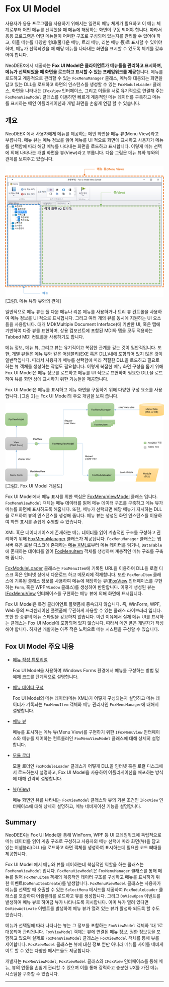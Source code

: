 # Fox UI Model

사용자가 응용 프로그램을 사용하기 위해서는 일련의 메뉴 체계가 필요하고 이 메뉴 체계로부터 어떤 메뉴를 선택했을 때 메뉴에 해당하는 화면이 구동 되어야 합니다. 따라서 응용 프로그램은 어떤 메뉴들이 어떠한 구조로 구성되어 있는지를 관리할 수 있어야 하고, 이들 메뉴를 다양한 형태(풀다운 메뉴, 트리 메뉴, 리본 메뉴 등)로 표시할 수 있어야 하며, 메뉴가 선택되었을 때 해당 메뉴를 나타내는 화면을 표시할 수 있도록 체계를 갖추어야 합니다.

NeoDEEX에서 제공하는 **Fox UI Model은 클라이언트가 메뉴들을 관리하고 표시하며, 메뉴가 선택되었을 때 화면을 로드하고 표시할 수 있는 프레임워크를 제공**합니다. 메뉴를 로드하고 계층적으로 관리할 수 있는 `FoxMenuManager` 클래스, 메뉴와 대응되는 화면을 담고 있는 DLL을 로드하고 화면의 인스턴스를 생성할 수 있는 `FoxModuleLoader` 클래스, 화면을 나타내는 `IFoxView` 인터페이스, 그리고 이들을 서로 유기적으로 연결해 주는 `FoxMenuViewModel` 클래스를 이용하면 빠르게 계층적인 메뉴 데이터를 구축하고 메뉴를 표시하는 메인 어플리케이션과 개별 화면을 손쉽게 연결 할 수 있습니다.

## 개요

NeoDEEX 에서 사용자에게 메뉴를 제공하는 메인 화면을 메뉴 뷰(Menu View)라고 부릅니다. 메뉴 뷰는 메뉴 정보를 읽어 메뉴를 UI 적으로 화면에 표시하고 사용자가 메뉴를 선택함에 따라 해당 메뉴를 나타내는 화면을 로드하고 표시합니다. 이렇게 메뉴 선택에 의해 나타나는 개별 화면을 뷰(View)라고 부릅니다. 다음 그림은 메뉴 뷰와 뷰와의 관계를 보여주고 있습니다.

![그림1. 메뉴 뷰와 뷰와의 관계](images/introduction-1.png)  
[그림1. 메뉴 뷰와 뷰와의 관계]

일반적으로 메뉴 뷰는 풀 다운 메뉴나 리본 메뉴를 사용하거나 트리 뷰 컨트롤을 사용하여 메뉴 정보를 UI 적으로 표시합니다. 그리고 여러 개의 뷰를 동시에 지원하는 UI 요소들을 사용합니다. 대개 MDI(Multiple Document Interface)에 기반한 UI, 혹은 탭에 기반하여 다중 뷰를 표현하며, 상용 컴포넌트에 포함된 MDI와 탭을 모두 적용하는 Tabbed MDI 컨트롤을 사용하기도 합니다.

메뉴 정보, 메뉴 뷰, 그리고 뷰는 유기적이고 복잡한 관계를 갖는 것이 일반적입니다. 또한, 개별 뷰들은 메뉴 뷰와 같은 어셈블리(EXE 혹은 DLL)내에 포함되어 있지 않은 것이 일반적입니다. 따라서 사용자가 메뉴를 선택함에 따라 적절한 DLL을 로드하고 필요로 하는 뷰 객체를 생성하는 작업도 필요합니다. 이렇게 복잡한 메뉴 화면 구성을 돕기 위해 Fox UI Model은 메뉴 정보를 로드하고 메뉴를 UI 적으로 표현하며 필요한 DLL을 로드하여 뷰를 화면 상에 표시하기 위한 기능들을 제공합니다.

Fox UI Model은 메뉴를 표시하고 메뉴 화면을 구동하기 위해 다양한 구성 요소를 사용합니다. [그림 2]는 Fox UI Model의 주요 개념을 보여 줍니다.

![Fox UI Model의 개념도](images/introduction-2.png)  
[그림2. Fox UI Model 개념도]

Fox UI Model에서 메뉴 표시를 위한 핵심은 [FoxMenuViewModel](menuview.md/#FoxMenuViewModel) 클래스 입니다. `FoxMenuViewModel` 객체는 메뉴 데이터를 읽어 메뉴 데이터 구조를 구축하고 메뉴 뷰가 메뉴를 화면에 표시하도록 해줍니다. 또한, 메뉴가 선택되면 해당 메뉴가 지시하는 DLL 을 로드하여 뷰의 인스턴스를 생성해 줍니다. 메뉴 뷰는 생성된 화면 인스턴스를 이용하여 화면 표시를 손쉽게 수행할 수 있습니다.

XML 혹은 데이터베이스에 존재하는 메뉴 데이터를 읽어 계층적인 구조를 구성하고 관리하기 위해 [FoxMenuManager](menudata.md#FoxMenuManager) 클래스가 제공됩니다. `FoxMenuManager` 클래스는 웹 서버 혹은 로컬 디스크에 존재하는 [메뉴 XML](menudata.md#메뉴-XML)로부터 메뉴 데이터를 읽거나, `DataTable`에 존재하는 데이터를 읽어 [FoxMenuItem](menudata.md#FoxMenuItem) 객체를 생성하며 계층적인 메뉴 구조를 구축해 줍니다.

[FoxModuleLoader](moduleloader.md#FoxModuleLoader) 클래스는 `FoxMenuItem`에 기록된 URL을 이용하여 DLL을 로컬 디스크 혹은 인터넷 상에서 다운로드 하고 메모리에 적재합니다. 또한 `FoxMenuItem` 클래스에 기록된 클래스 정보를 사용하여 메뉴에 해당하는 뷰([IFoxView](view.md#IFoxView) 인터페이스를 구현하는 `Form`, 혹은 WPF `Window` 클래스)를 생성하여 반환합니다. 이렇게 생성된 뷰는 [IFoxMenuView](menuview.md#IFoxMenuView) 인터페이스를 구현하는 메뉴 뷰에 의해 화면에 표시됩니다.

Fox UI Model은 특정 클라이언트 플랫폼에 종속되지 않습니다. 즉, WinForm, WPF, Web 등의 프리젠테이션 플랫폼에 무관하게 사용할 수 있는 클래스 라이브러리 입니다. 또한 한 종류의 메뉴 스타일을 강요하지 않습니다. 이런 이유에서 실제 메뉴 UI를 표시하는 클래스는 Fox UI Model에 포함되어 있지 않습니다. 따라서 메인 폼은 개발자가 작성해야 합니다. 하지만 개발자는 아주 적은 노력으로 메뉴 시스템을 구성할 수 있습니다.

## Fox UI Model 주요 내용

* [메뉴 작성 튜토리얼](tutorial.md)

    Fox UI Model을 사용하여 Windows Forms 환경에서 메뉴를 구성하는 방법 및 예제 코드를 단계적으로 설명합니다.

* [메뉴 데이터 구성](menudata.md)

    Fox UI Model의 메뉴 데이터(메뉴 XML)가 어떻게 구성되는지 설명하고 메뉴 데이터가 기록되는 `FoxMenuItem` 객체와 메뉴 관리자인 `FoxMenuManager`에 대해서 설명합니다.

* [메뉴 뷰](menuview.md)

    메뉴를 표시하는 메뉴 뷰(Menu View)를 구현하기 위한 `IFoxMenuView` 인터페이스와 메뉴를 제어하는 컨트롤러인 `FoxMenuViewModel` 클래스에 대해 상세히 설명합니다.

* [모듈 로더](moduleloader.md)

    모듈 로더인 `FoxModuleLoader` 클래스가 어떻게 DLL을 인터넷 혹은 로컬 디스크에서 로드하는지 설명하고, Fox UI Model을 사용하여 어플리케이션을 배포하는 방식에 대해 간략히 설명합니다.

* [뷰(View)](view.md)

    메뉴 화면인 뷰를 나타내는 `FoxViewModel` 클래스와 뷰의 기본 조건인 `IFoxView` 인터페이스에 대해 상세히 설명하고, 메뉴 네비게이션 기능을 설명합니다.

## Summary

NeoDEEX는 Fox UI Model을 통해 WinForm, WPF 등 UI 프레임워크에 독립적으로 메뉴 데이터를 읽어 계층 구조로 구성하고 사용자의 메뉴 선택에 따라 화면(뷰)을 담고 있는 어셈블리(DLL)을 로드하고 화면 객체를 생성하여 표시하는데 필요한 코드 뼈대를 제공합니다.

Fox UI Model 에서 메뉴와 뷰를 제어하는데 핵심적인 역할을 하는 클래스는 `FoxMenuViewModel` 입니다. `FoxMenuViewModel`은 `FoxMenuManager` 클래스를 통해 메뉴를 읽어 `FoxMenuItem` 객체의 계층적인 데이터 구조를 구성하고 메뉴를 표시하기 위한 이벤트(`DoMenuItemCreate`)를 발생합니다. `FoxMenuViewModel` 클래스는 사용자가 메뉴를 선택할 때 호출할 수 있는 `SelectMenu` 메서드를 제공하여 `FoxModuleLoader` 클래스를 호출하여 어셈블리를 로드하고 뷰를 생성합니다. 그리고 `DoViewOpen` 이벤트를 발생하여 메뉴 뷰로 하여금 뷰가 나타나도록 지시합니다. 이미 뷰가 열려 있다면 `DoViewActivate` 이벤트를 발생하여 메뉴 뷰가 열려 있는 뷰가 활성화 되도록 할 수도 있습니다.

메뉴가 선택됨에 따라 나타나는 뷰는 그 정보를 포함하는 `FoxViewModel` 객체와 1대 1로 대응되어 관리됩니다. `FoxViewModel` 객체는 뷰에 연결된 메뉴 정보, 권한 정보등을 포함하고 있으며 실제로 `FoxMenuViewModel` 클래스는 `FoxViewModel` 객체를 통해 뷰를 제어합니다. `FoxViewModel` 클래스는 뷰에 대한 정보 뿐만 아니라 메뉴들 사이를 네비게이트 할 수 있는 다양한 메서드들도 제공합니다.

개발자는 `FoxMeuViewModel`, `FoxViewModel` 클래스와 `IFoxView` 인터페이스를 통해 메뉴, 뷰의 연동을 손쉽게 관리할 수 있으며 이를 통해 강력하고 충분한 UX를 가진 메뉴 시스템을 구축할 수 있습니다.

---